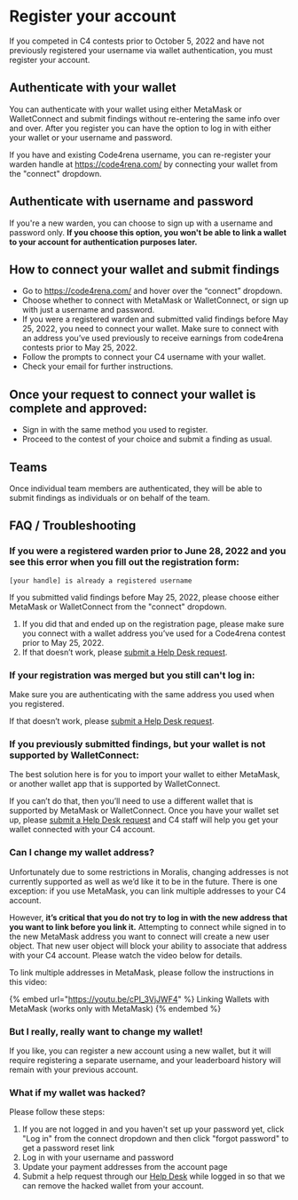 # Register your account

If you competed in C4 contests prior to October 5, 2022 and have not previously registered your username via wallet authentication, you must register your account.

## Authenticate with your wallet

You can authenticate with your wallet using either MetaMask or WalletConnect and submit findings without re-entering the same info over and over. After you register you can have the option to log in with either your wallet or your username and password.

If you have and existing Code4rena username, you can re-register your warden handle at https://code4rena.com/ by connecting your wallet from the "connect" dropdown.

## Authenticate with username and password

If you're a new warden, you can choose to sign up with a username and password only. **If you choose this option, you won't be able to link a wallet to your account for authentication purposes later.**

## How to connect your wallet and submit findings

- Go to https://code4rena.com/ and hover over the “connect” dropdown.
- Choose whether to connect with MetaMask or WalletConnect, or sign up with just a username and password.
- If you were a registered warden and submitted valid findings before May 25, 2022, you need to connect your wallet. Make sure to connect with an address you’ve used previously to receive earnings from code4rena contests prior to May 25, 2022.
- Follow the prompts to connect your C4 username with your wallet.
- Check your email for further instructions.

## Once your request to connect your wallet is complete and approved:

- Sign in with the same method you used to register.
- Proceed to the contest of your choice and submit a finding as usual.

## Teams

Once individual team members are authenticated, they will be able to submit findings as individuals or on behalf of the team.

## FAQ / Troubleshooting

### If you were a registered warden prior to June 28, 2022 and you see this error when you fill out the registration form:

`[your handle] is already a registered username`

If you submitted valid findings before May 25, 2022, please choose either MetaMask or WalletConnect from the "connect" dropdown.

1. If you did that and ended up on the registration page, please make sure you connect with a wallet address you’ve used for a Code4rena contest prior to May 25, 2022.
2. If that doesn’t work, please [submit a Help Desk request](https://code4rena.com/help/).

### If your registration was merged but you still can't log in:

Make sure you are authenticating with the same address you used when you registered.

If that doesn’t work, please [submit a Help Desk request](https://code4rena.com/help/).

### If you previously submitted findings, but your wallet is not supported by WalletConnect:

The best solution here is for you to import your wallet to either MetaMask, or another wallet app that is supported by WalletConnect.

If you can’t do that, then you’ll need to use a different wallet that is supported by MetaMask or WalletConnect. Once you have your wallet set up, please [submit a Help Desk request](https://code4rena.com/help/) and C4 staff will help you get your wallet connected with your C4 account.

### **Can I change my wallet address?**

Unfortunately due to some restrictions in Moralis, changing addresses is not currently supported as well as we’d like it to be in the future. There is one exception: if you use MetaMask, you can link multiple addresses to your C4 account.

However, **it’s critical that you do not try to log in with the new address that you want to link before you link it.** Attempting to connect while signed in to the new MetaMask address you want to connect will create a new user object. That new user object will block your ability to associate that address with your C4 account. Please watch the video below for details.

To link multiple addresses in MetaMask, please follow the instructions in this video:

{% embed url="https://youtu.be/cPI_3VjJWF4" %}
Linking Wallets with MetaMask (works only with MetaMask)
{% endembed %}

### **But I really, really want to change my wallet!**

If you like, you can register a new account using a new wallet, but it will require registering a separate username, and your leaderboard history will remain with your previous account.

### **What if my wallet was hacked?**

Please follow these steps:

1. If you are not logged in and you haven't set up your password yet, click "Log in" from the connect dropdown and then click "forgot password" to get a password reset link
2. Log in with your username and password
3. Update your payment addresses from the account page
4. Submit a help request through our [Help Desk](https://code4rena.com/help/) while logged in so that we can remove the hacked wallet from your account.
